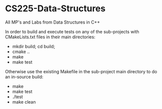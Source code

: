 # CS225-Data-Structures
All MP's and Labs from Data Structures in C++

In order to build and execute tests on any of the sub-projects with CMakeLists.txt files in their main directories: 
  - mkdir build; cd build;
  - cmake ..
  - make 
  - make test
  
Otherwise use the existing Makefile in the sub-project main directory to do an in-source build:
  - make 
  - make test 
  - ./test
  - make clean
